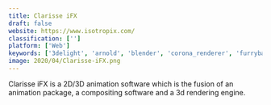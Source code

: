```yaml
---
title: Clarisse iFX
draft: false 
website: https://www.isotropix.com/
classification: ['']
platform: ['Web']
keywords: ['3delight', 'arnold', 'blender', 'corona_renderer', 'furryball', 'geomagic_sculpt', 'keyshot', 'kray', 'lumion_3d', 'maxwell_render', 'ogre3d', 'owlet', 'pov-ray', 'renderdotc', 'screenspace', 'wire3d']
image: 2020/04/Clarisse-iFX.png
---
```

Clarisse iFX is a 2D/3D animation software which is the fusion of an animation package, a compositing software and a 3d rendering engine.